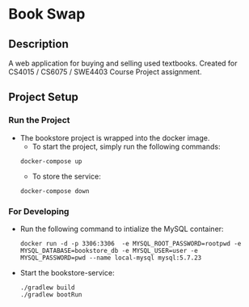 # Book Swap

## Description
A web application for buying and selling used textbooks. Created for CS4015 / CS6075 / SWE4403 Course Project assignment.

## Project Setup
### Run the Project
- The bookstore project is wrapped into the docker image.
    -  To start the project, simply run the following commands: 
    ```aidl
    docker-compose up 
    ```
    - To store the service:
    ```aidl
    docker-compose down
    ```

### For Developing
- Run the following command to intialize the MySQL container:
    ```aidl
    docker run -d -p 3306:3306  -e MYSQL_ROOT_PASSWORD=rootpwd -e MYSQL_DATABASE=bookstore_db -e MYSQL_USER=user -e MYSQL_PASSWORD=pwd --name local-mysql mysql:5.7.23
    ```

- Start the bookstore-service:
    ```aidl
    ./gradlew build 
    ./gradlew bootRun
    ```
    
